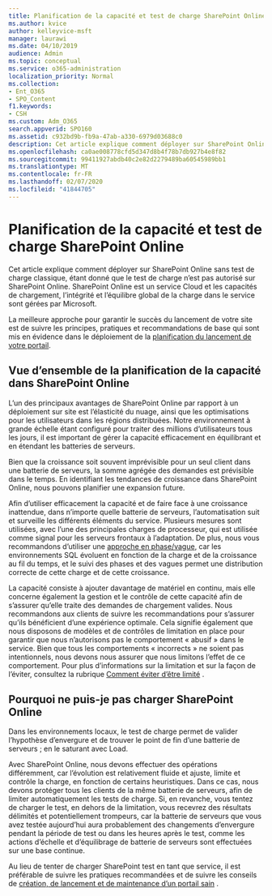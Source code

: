 ```yaml
---
title: Planification de la capacité et test de charge SharePoint Online
ms.author: kvice
author: kelleyvice-msft
manager: laurawi
ms.date: 04/10/2019
audience: Admin
ms.topic: conceptual
ms.service: o365-administration
localization_priority: Normal
ms.collection:
- Ent_O365
- SPO_Content
f1.keywords:
- CSH
ms.custom: Adm_O365
search.appverid: SPO160
ms.assetid: c932bd9b-fb9a-47ab-a330-6979d03688c0
description: Cet article explique comment déployer sur SharePoint Online sans effectuer de tests de charge traditionnels, car il n’est pas autorisé.
ms.openlocfilehash: ca0ae008778cfd5d347d8b4f78b7db927b4e8f82
ms.sourcegitcommit: 99411927abdb40c2e82d2279489ba60545989bb1
ms.translationtype: MT
ms.contentlocale: fr-FR
ms.lasthandoff: 02/07/2020
ms.locfileid: "41844705"
---
```

# <a name="capacity-planning-and-load-testing-sharepoint-online"></a>Planification de la capacité et test de charge SharePoint Online
Cet article explique comment déployer sur SharePoint Online sans test de charge classique, étant donné que le test de charge n’est pas autorisé sur SharePoint Online. SharePoint Online est un service Cloud et les capacités de chargement, l’intégrité et l’équilibre global de la charge dans le service sont gérées par Microsoft.
  
La meilleure approche pour garantir le succès du lancement de votre site est de suivre les principes, pratiques et recommandations de base qui sont mis en évidence dans le déploiement de la [planification du lancement de votre portail](https://docs.microsoft.com/office365/enterprise/planportallaunchroll-out).

## <a name="overview-of-how-sharepoint-online-performs-capacity-planning"></a>Vue d’ensemble de la planification de la capacité dans SharePoint Online 
L’un des principaux avantages de SharePoint Online par rapport à un déploiement sur site est l’élasticité du nuage, ainsi que les optimisations pour les utilisateurs dans les régions distribuées. Notre environnement à grande échelle étant configuré pour traiter des millions d’utilisateurs tous les jours, il est important de gérer la capacité efficacement en équilibrant et en étendant les batteries de serveurs.
  
Bien que la croissance soit souvent imprévisible pour un seul client dans une batterie de serveurs, la somme agrégée des demandes est prévisible dans le temps. En identifiant les tendances de croissance dans SharePoint Online, nous pouvons planifier une expansion future.
  
Afin d’utiliser efficacement la capacité et de faire face à une croissance inattendue, dans n’importe quelle batterie de serveurs, l’automatisation suit et surveille les différents éléments du service. Plusieurs mesures sont utilisées, avec l’une des principales charges de processeur, qui est utilisée comme signal pour les serveurs frontaux à l’adaptation. De plus, nous vous recommandons d’utiliser une [approche en phase/vague](https://docs.microsoft.com/office365/enterprise/planportallaunchroll-out), car les environnements SQL évoluent en fonction de la charge et de la croissance au fil du temps, et le suivi des phases et des vagues permet une distribution correcte de cette charge et de cette croissance. 

La capacité consiste à ajouter davantage de matériel en continu, mais elle concerne également la gestion et le contrôle de cette capacité afin de s’assurer qu’elle traite des demandes de chargement valides. Nous recommandons aux clients de suivre les recommandations pour s’assurer qu’ils bénéficient d’une expérience optimale. Cela signifie également que nous disposons de modèles et de contrôles de limitation en place pour garantir que nous n’autorisons pas le comportement « abusif » dans le service. Bien que tous les comportements « incorrects » ne soient pas intentionnels, nous devons nous assurer que nous limitons l’effet de ce comportement. Pour plus d’informations sur la limitation et sur la façon de l’éviter, consultez la rubrique [Comment éviter d’être limité](https://docs.microsoft.com/sharepoint/dev/general-development/how-to-avoid-getting-throttled-or-blocked-in-sharepoint-online) .

## <a name="why-you-cannot-load-test-sharepoint-online"></a>Pourquoi ne puis-je pas charger SharePoint Online
Dans les environnements locaux, le test de charge permet de valider l’hypothèse d’envergure et de trouver le point de fin d’une batterie de serveurs ; en le saturant avec Load. 

Avec SharePoint Online, nous devons effectuer des opérations différemment, car l’évolution est relativement fluide et ajuste, limite et contrôle la charge, en fonction de certains heuristiques. Dans ce cas, nous devons protéger tous les clients de la même batterie de serveurs, afin de limiter automatiquement les tests de charge. Si, en revanche, vous tentez de charger le test, en dehors de la limitation, vous recevrez des résultats délimités et potentiellement trompeurs, car la batterie de serveurs que vous avez testée aujourd’hui aura probablement des changements d’envergure pendant la période de test ou dans les heures après le test, comme les actions d’échelle et d’équilibrage de batterie de serveurs sont effectuées sur une base continue.

Au lieu de tenter de charger SharePoint test en tant que service, il est préférable de suivre les pratiques recommandées et de suivre les conseils de [création, de lancement et de maintenance d’un portail sain](https://go.microsoft.com/fwlink/?linkid=2105838) .
